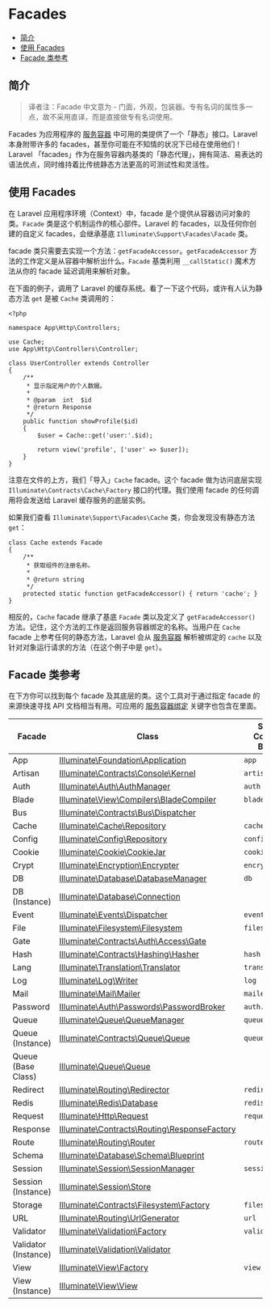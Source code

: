 # Facades

- [简介](#introduction)
- [使用 Facades](#using-facades)
- [Facade 类参考](#facade-class-reference)

<a name="introduction"></a>
## 简介

> 译者注：Facade 中文意为 - 门面，外观，包装器。专有名词的属性多一点，故不采用直译，而是直接做专有名词使用。

Facades 为应用程序的 [服务容器](/docs/{{version}}/container) 中可用的类提供了一个「静态」接口。Laravel 本身附带许多的 facades，甚至你可能在不知情的状况下已经在使用他们！Laravel 「facades」作为在服务容器内基类的「静态代理」，拥有简洁、易表达的语法优点，同时维持着比传统静态方法更高的可测试性和灵活性。

<a name="using-facades"></a>
## 使用 Facades

在 Laravel 应用程序环境（Context）中，facade 是个提供从容器访问对象的类。`Facade` 类是这个机制运作的核心部件。Laravel 的 facades，以及任何你创建的自定义 facades，会继承基底 `Illuminate\Support\Facades\Facade` 类。

facade 类只需要去实现一个方法：`getFacadeAccessor`。`getFacadeAccessor` 方法的工作定义是从容器中解析出什么。`Facade` 基类利用 `__callStatic()` 魔术方法从你的 facade 延迟调用来解析对象。

在下面的例子，调用了 Laravel 的缓存系统。看了一下这个代码，或许有人认为静态方法 `get` 是被 `Cache` 类调用的：

    <?php

    namespace App\Http\Controllers;

    use Cache;
    use App\Http\Controllers\Controller;

    class UserController extends Controller
    {
        /**
         * 显示指定用户的个人数据。
         *
         * @param  int  $id
         * @return Response
         */
        public function showProfile($id)
        {
            $user = Cache::get('user:'.$id);

            return view('profile', ['user' => $user]);
        }
    }

注意在文件的上方，我们「导入」`Cache` facade。这个 facade 做为访问底层实现 `Illuminate\Contracts\Cache\Factory` 接口的代理。我们使用 facade 的任何调用将会发送给 Laravel 缓存服务的底层实例。

如果我们查看 `Illuminate\Support\Facades\Cache` 类，你会发现没有静态方法 `get`：

    class Cache extends Facade
    {
        /**
         * 获取组件的注册名称。
         *
         * @return string
         */
        protected static function getFacadeAccessor() { return 'cache'; }
    }

相反的，`Cache` facade 继承了基底 `Facade` 类以及定义了 `getFacadeAccessor()` 方法。记住，这个方法的工作是返回服务容器绑定的名称。当用户在 `Cache` facade 上参考任何的静态方法，Laravel 会从 [服务容器](/docs/{{version}}/container) 解析被绑定的 `cache` 以及针对对象运行请求的方法（在这个例子中是 `get`）。

<a name="facade-class-reference"></a>
## Facade 类参考

在下方你可以找到每个 facade 及其底层的类。这个工具对于通过指定 facade 的来源快速寻找 API 文档相当有用。可应用的 [服务容器绑定](/docs/{{version}}/container) 关键字也包含在里面。

Facade  |  Class  |  Service Container Binding
------------- | ------------- | -------------
App  |  [Illuminate\Foundation\Application](http://laravel.com/api/{{version}}/Illuminate/Foundation/Application.html)  | `app`
Artisan  |  [Illuminate\Contracts\Console\Kernel](http://laravel.com/api/{{version}}/Illuminate/Contracts/Console/Kernel.html)  |  `artisan`
Auth  |  [Illuminate\Auth\AuthManager](http://laravel.com/api/{{version}}/Illuminate/Auth/AuthManager.html)  |  `auth`
Blade  |  [Illuminate\View\Compilers\BladeCompiler](http://laravel.com/api/{{version}}/Illuminate/View/Compilers/BladeCompiler.html)  |  `blade.compiler`
Bus  |  [Illuminate\Contracts\Bus\Dispatcher](http://laravel.com/api/{{version}}/Illuminate/Contracts/Bus/Dispatcher.html)  |
Cache  |  [Illuminate\Cache\Repository](http://laravel.com/api/{{version}}/Illuminate/Cache/Repository.html)  |  `cache`
Config  |  [Illuminate\Config\Repository](http://laravel.com/api/{{version}}/Illuminate/Config/Repository.html)  |  `config`
Cookie  |  [Illuminate\Cookie\CookieJar](http://laravel.com/api/{{version}}/Illuminate/Cookie/CookieJar.html)  |  `cookie`
Crypt  |  [Illuminate\Encryption\Encrypter](http://laravel.com/api/{{version}}/Illuminate/Encryption/Encrypter.html)  |  `encrypter`
DB  |  [Illuminate\Database\DatabaseManager](http://laravel.com/api/{{version}}/Illuminate/Database/DatabaseManager.html)  |  `db`
DB (Instance)  |  [Illuminate\Database\Connection](http://laravel.com/api/{{version}}/Illuminate/Database/Connection.html)  |
Event  |  [Illuminate\Events\Dispatcher](http://laravel.com/api/{{version}}/Illuminate/Events/Dispatcher.html)  |  `events`
File  |  [Illuminate\Filesystem\Filesystem](http://laravel.com/api/{{version}}/Illuminate/Filesystem/Filesystem.html)  |  `files`
Gate  |  [Illuminate\Contracts\Auth\Access\Gate](http://laravel.com/api/5.1/Illuminate/Contracts/Auth/Access/Gate.html)  |
Hash  |  [Illuminate\Contracts\Hashing\Hasher](http://laravel.com/api/{{version}}/Illuminate/Contracts/Hashing/Hasher.html)  |  `hash`
Lang  |  [Illuminate\Translation\Translator](http://laravel.com/api/{{version}}/Illuminate/Translation/Translator.html)  |  `translator`
Log  |  [Illuminate\Log\Writer](http://laravel.com/api/{{version}}/Illuminate/Log/Writer.html)  |  `log`
Mail  |  [Illuminate\Mail\Mailer](http://laravel.com/api/{{version}}/Illuminate/Mail/Mailer.html)  |  `mailer`
Password  |  [Illuminate\Auth\Passwords\PasswordBroker](http://laravel.com/api/{{version}}/Illuminate/Auth/Passwords/PasswordBroker.html)  |  `auth.password`
Queue  |  [Illuminate\Queue\QueueManager](http://laravel.com/api/{{version}}/Illuminate/Queue/QueueManager.html)  |  `queue`
Queue (Instance)  |  [Illuminate\Contracts\Queue\Queue](http://laravel.com/api/{{version}}/Illuminate/Contracts/Queue/Queue.html)  |  `queue`
Queue (Base Class) |  [Illuminate\Queue\Queue](http://laravel.com/api/{{version}}/Illuminate/Queue/Queue.html)  |
Redirect  |  [Illuminate\Routing\Redirector](http://laravel.com/api/{{version}}/Illuminate/Routing/Redirector.html)  |  `redirect`
Redis  |  [Illuminate\Redis\Database](http://laravel.com/api/{{version}}/Illuminate/Redis/Database.html)  |  `redis`
Request  |  [Illuminate\Http\Request](http://laravel.com/api/{{version}}/Illuminate/Http/Request.html)  |  `request`
Response  |  [Illuminate\Contracts\Routing\ResponseFactory](http://laravel.com/api/{{version}}/Illuminate/Contracts/Routing/ResponseFactory.html)  |
Route  |  [Illuminate\Routing\Router](http://laravel.com/api/{{version}}/Illuminate/Routing/Router.html)  |  `router`
Schema  |  [Illuminate\Database\Schema\Blueprint](http://laravel.com/api/{{version}}/Illuminate/Database/Schema/Blueprint.html)  |
Session  |  [Illuminate\Session\SessionManager](http://laravel.com/api/{{version}}/Illuminate/Session/SessionManager.html)  |  `session`
Session (Instance)  |  [Illuminate\Session\Store](http://laravel.com/api/{{version}}/Illuminate/Session/Store.html)  |
Storage  |  [Illuminate\Contracts\Filesystem\Factory](http://laravel.com/api/{{version}}/Illuminate/Contracts/Filesystem/Factory.html)  |  `filesystem`
URL  |  [Illuminate\Routing\UrlGenerator](http://laravel.com/api/{{version}}/Illuminate/Routing/UrlGenerator.html)  |  `url`
Validator  |  [Illuminate\Validation\Factory](http://laravel.com/api/{{version}}/Illuminate/Validation/Factory.html)  |  `validator`
Validator (Instance)  |  [Illuminate\Validation\Validator](http://laravel.com/api/{{version}}/Illuminate/Validation/Validator.html) |
View  |  [Illuminate\View\Factory](http://laravel.com/api/{{version}}/Illuminate/View/Factory.html)  |  `view`
View (Instance)  |  [Illuminate\View\View](http://laravel.com/api/{{version}}/Illuminate/View/View.html)  |
